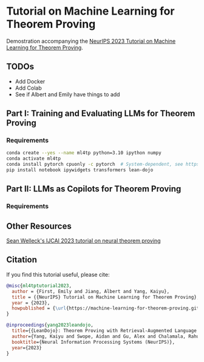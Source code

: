 Tutorial on Machine Learning for Theorem Proving
================================================

Demostration accompanying the [NeurIPS 2023 Tutorial on Machine Learning for Theorem Proving](https://machine-learning-for-theorem-proving.github.io/).

## TODOs

* Add Docker
* Add Colab
* See if Albert and Emily have things to add


## Part I: Training and Evaluating LLMs for Theorem Proving


### Requirements

```bash
conda create --yes --name ml4tp python=3.10 ipython numpy
conda activate ml4tp
conda install pytorch cpuonly -c pytorch  # System-dependent, see https://pytorch.org/ for details. You do not need a GPU to run this tutorial.
pip install notebook ipywidgets transformers lean-dojo
```



## Part II: LLMs as Copilots for Theorem Proving

### Requirements


## Other Resources

[Sean Welleck's IJCAI 2023 tutorial on neural theorem proving](https://github.com/wellecks/ntptutorial)


## Citation

If you find this tutorial useful, please cite:
```bibtex
@misc{ml4tptutorial2023,
  author = {First, Emily and Jiang, Albert and Yang, Kaiyu},
  title = {{NeurIPS} Tutorial on Machine Learning for Theorem Proving},
  year = {2023},
  howpublished = {\url{https://machine-learning-for-theorem-proving.github.io}},
}
```



```bibtex
@inproceedings{yang2023leandojo,
  title={{LeanDojo}: Theorem Proving with Retrieval-Augmented Language Models},
  author={Yang, Kaiyu and Swope, Aidan and Gu, Alex and Chalamala, Rahul and Song, Peiyang and Yu, Shixing and Godil, Saad and Prenger, Ryan and Anandkumar, Anima},
  booktitle={Neural Information Processing Systems (NeurIPS)},
  year={2023}
}
```

```bibtex
```